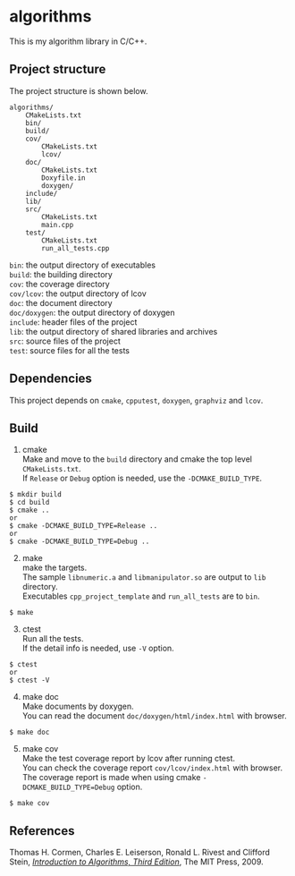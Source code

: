 # algorithms

This is my algorithm library in C/C++.

## Project structure

The project structure is shown below.

```
algorithms/
    CMakeLists.txt
    bin/
    build/
    cov/
        CMakeLists.txt
        lcov/
    doc/
        CMakeLists.txt
        Doxyfile.in
        doxygen/
    include/
    lib/
    src/
        CMakeLists.txt
        main.cpp
    test/
        CMakeLists.txt
        run_all_tests.cpp
```

`bin`: the output directory of executables  
`build`: the building directory  
`cov`: the coverage directory  
`cov/lcov`: the output directory of lcov  
`doc`: the document directory  
`doc/doxygen`: the output directory of doxygen  
`include`: header files of the project  
`lib`: the output directory of shared libraries and archives  
`src`: source files of the project  
`test`: source files for all the tests

## Dependencies

This project depends on `cmake`, `cpputest`, `doxygen`, `graphviz` and `lcov`.

## Build

1. cmake  
Make and move to the `build` directory and cmake the top level `CMakeLists.txt`.  
If `Release` or `Debug` option is needed, use the `-DCMAKE_BUILD_TYPE`.  
```
$ mkdir build
$ cd build
$ cmake ..
or
$ cmake -DCMAKE_BUILD_TYPE=Release ..
or
$ cmake -DCMAKE_BUILD_TYPE=Debug ..
```

2. make  
make the targets.  
The sample `libnumeric.a` and `libmanipulator.so` are output to `lib` directory.  
Executables `cpp_project_template` and `run_all_tests` are to `bin`.
```
$ make
```

3. ctest  
Run all the tests.  
If the detail info is needed, use `-V` option.  
```
$ ctest
or
$ ctest -V
```

4. make doc  
Make documents by doxygen.  
You can read the document `doc/doxygen/html/index.html` with browser.  
```
$ make doc
```

5. make cov  
Make the test coverage report by lcov after running ctest.  
You can check the coverage report `cov/lcov/index.html` with browser.  
The coverage report is made when using cmake `-DCMAKE_BUILD_TYPE=Debug` option.  
```
$ make cov
```

## References

Thomas H. Cormen, Charles E. Leiserson, Ronald L. Rivest and Clifford Stein, [*Introduction to Algorithms, Third Edition*](https://mitpress.mit.edu/books/introduction-algorithms-third-edition), The MIT Press, 2009.